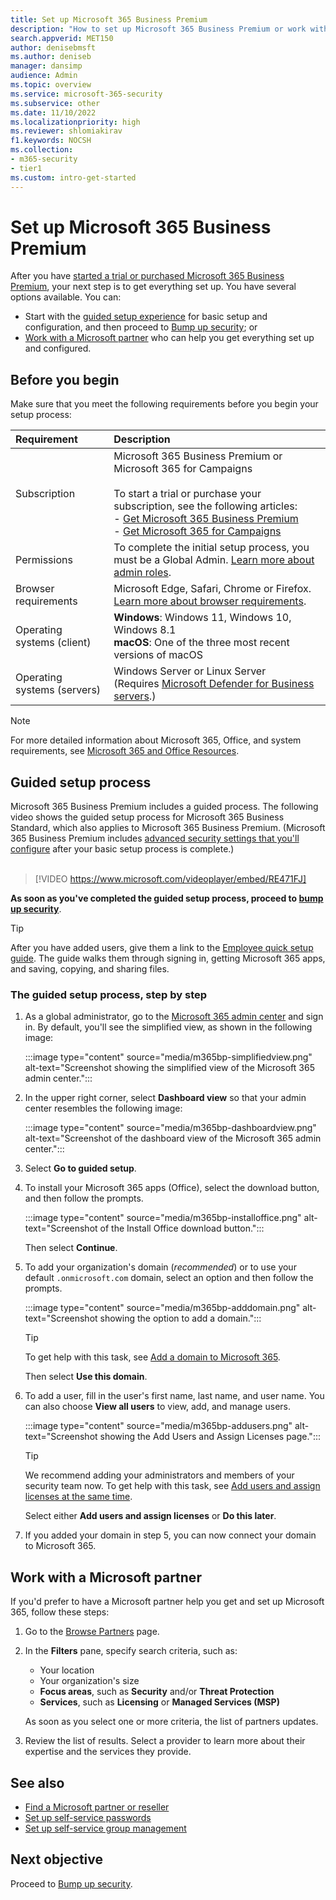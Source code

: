 ```yaml
---
title: Set up Microsoft 365 Business Premium
description: "How to set up Microsoft 365 Business Premium or work with a solution provider to do so."
search.appverid: MET150
author: denisebmsft
ms.author: deniseb
manager: dansimp 
audience: Admin
ms.topic: overview
ms.service: microsoft-365-security
ms.subservice: other
ms.date: 11/10/2022
ms.localizationpriority: high
ms.reviewer: shlomiakirav
f1.keywords: NOCSH 
ms.collection: 
- m365-security
- tier1
ms.custom: intro-get-started
---
```


# Set up Microsoft 365 Business Premium

After you have [started a trial or purchased Microsoft 365 Business Premium](get-microsoft-365-business-premium.md), your next step is to get everything set up. You have several options available. You can:

- Start with the [guided setup experience](m365bp-setup.md#guided-setup-process) for basic setup and configuration, and then proceed to [Bump up security](m365bp-security-overview.md); or
- [Work with a Microsoft partner](m365bp-setup.md#work-with-a-microsoft-partner) who can help you get everything set up and configured.

## Before you begin

Make sure that you meet the following requirements before you begin your setup process:

| Requirement | Description |
|:---|:---|
| Subscription | Microsoft 365 Business Premium or Microsoft 365 for Campaigns <br/><br/> To start a trial or purchase your subscription, see the following articles: <br/>- [Get Microsoft 365 Business Premium](get-microsoft-365-business-premium.md)<br/>- [Get Microsoft 365 for Campaigns](get-microsoft-365-campaigns.md) |
| Permissions  | To complete the initial setup process, you must be a Global Admin. [Learn more about admin roles](../admin/add-users/about-admin-roles.md). |
| Browser requirements | Microsoft Edge, Safari, Chrome or Firefox. [Learn more about browser requirements](https://www.microsoft.com/microsoft-365/microsoft-365-and-office-resources#coreui-heading-uyetipy).  |
| Operating systems (client) | **Windows**:  Windows 11, Windows 10, Windows 8.1<br/>**macOS**: One of the three most recent versions of macOS 
| Operating systems (servers) | Windows Server or Linux Server <br/>(Requires [Microsoft Defender for Business servers](../security/defender-business/get-defender-business-servers.md).)  |

> [!NOTE]
> For more detailed information about Microsoft 365, Office, and system requirements, see [Microsoft 365 and Office Resources](https://www.microsoft.com/microsoft-365/microsoft-365-and-office-resources).

## Guided setup process

Microsoft 365 Business Premium includes a guided process. The following video shows the guided setup process for Microsoft 365 Business Standard, which also applies to Microsoft 365 Business Premium. (Microsoft 365 Business Premium includes [advanced security settings that you'll configure](m365bp-security-overview.md) after your basic setup process is complete.)<br/><br/>

> [!VIDEO https://www.microsoft.com/videoplayer/embed/RE471FJ]

**As soon as you've completed the guided setup process, proceed to [bump up security](m365bp-security-overview.md)**.

> [!TIP]
> After you have added users, give them a link to the [Employee quick setup guide](../admin/setup/employee-quick-setup.md). The guide walks them through signing in, getting Microsoft 365 apps, and saving, copying, and sharing files.

### The guided setup process, step by step

1. As a global administrator, go to the [Microsoft 365 admin center](https://admin.microsoft.com/) and sign in. By default, you'll see the simplified view, as shown in the following image:

   :::image type="content" source="media/m365bp-simplifiedview.png" alt-text="Screenshot showing the simplified view of the Microsoft 365 admin center.":::

2. In the upper right corner, select **Dashboard view** so that your admin center resembles the following image:

   :::image type="content" source="media/m365bp-dashboardview.png" alt-text="Screenshot of the dashboard view of the Microsoft 365 admin center.":::

3. Select **Go to guided setup**. 

4. To install your Microsoft 365 apps (Office), select the download button, and then follow the prompts.

   :::image type="content" source="media/m365bp-installoffice.png" alt-text="Screenshot of the Install Office download button.":::

   Then select **Continue**.

5. To add your organization's domain (*recommended*) or to use your default `.onmicrosoft.com` domain, select an option and then follow the prompts. 

   :::image type="content" source="media/m365bp-adddomain.png" alt-text="Screenshot showing the option to add a domain.":::

   > [!TIP]
   > To get help with this task, see [Add a domain to Microsoft 365](../admin/setup/add-domain.md).

   Then select **Use this domain**.

6. To add a user, fill in the user's first name, last name, and user name. You can also choose **View all users** to view, add, and manage users. 

   :::image type="content" source="media/m365bp-addusers.png" alt-text="Screenshot showing the Add Users and Assign Licenses page.":::

   > [!TIP]
   > We recommend adding your administrators and members of your security team now. To get help with this task, see [Add users and assign licenses at the same time](../admin/add-users/add-users.md).

   Select either **Add users and assign licenses** or **Do this later**. 

7. If you added your domain in step 5, you can now connect your domain to Microsoft 365. 

## Work with a Microsoft partner

If you'd prefer to have a Microsoft partner help you get and set up Microsoft 365, follow these steps:

1. Go to the [Browse Partners](https://appsource.microsoft.com/marketplace/partner-dir) page.

2. In the **Filters** pane, specify search criteria, such as:

   - Your location
   - Your organization's size
   - **Focus areas**, such as **Security** and/or **Threat Protection** 
   - **Services**, such as **Licensing** or **Managed Services (MSP)**

   As soon as you select one or more criteria, the list of partners updates.

3. Review the list of results. Select a provider to learn more about their expertise and the services they provide.

## See also

- [Find a Microsoft partner or reseller](../admin/manage/find-your-partner-or-reseller.md)
- [Set up self-service passwords](../admin/add-users/let-users-reset-passwords.md)
- [Set up self-service group management](/azure/active-directory/enterprise-users/groups-self-service-management)

## Next objective

Proceed to [Bump up security](m365bp-security-overview.md).
